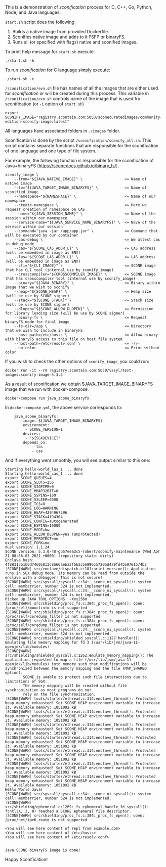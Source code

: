 This is a demonstration of _sconification_ process for C, C++, Go, Python, Node, and Java languages.

`start.sh` script does the following:
1) Builds a native image from provided Dockerfile.
2) Sconifies native image and adds to it FSFP or binaryFS.
3) Runs all (or specified with flags) native and sconified images.

To print help message for `start.sh` execute:
```
./start.sh -h
```

To run _sconification_ for C language simply execute:
```
./start.sh -c
```

`/sconification/evn.sh` file has names of all the images that are either used for _sconification_ or
will be created during this process.
This variable in `/sconification/evn.sh` controls name of the image that is used fro sconification (or `-i` option of `start.sh`)
```
export SCONIFY_IMAGE="registry.scontain.com:5050/sconecuratedimages/community-edition-sconify-image:latest"
```

All languages have associated folders in `./images` folder.

Sconification is done by the script `/sconification/sconify_all.sh`.
This script contains separate functions that are responsible for the sconification of one language and one type of file system.

For example, the following function is responsible for the sconification of Java+binaryFS (https://sconedocs.github.io/binary_fs/).
```
sconify_image \
    --from="${JAVA_NATIVE_IMAGE}" \                   <= Name of native image
    --to="${JAVA_TARGET_IMAGE_BINARYFS}" \            <= Name of sconified image
    --namespace="${NAMESPACE}" \                      <= Name of our namespace
    --create-namespace \                              <= Here we request creation of namespace on CAS
    --name="${JAVA_SESSION_NAME}" \                   <= Name of the session within our namespace
    --service-name="${JAVA_SERVICE_NAME_BINARYFS}" \  <= Nave of the service within our session
    --command="java -jar /app/app.jar" \              <= Command that will be executed by our container
    --cas-debug \                                     <= We attest cas in debug mode
    --cas="${SCONE_CAS_ADDR_L}" \                     <= CAS address (will be embedded in image as ENV)
    --las="${SCONE_LAS_ADDR_L}" \                     <= LAS address (will be embedded in image as ENV)
    --cli="${CLI_IMAGE}" \                            <= SCONE image that has CLI tool (internal use by sconify_image)
    --crosscompiler="${CROSSCOMPILER_IMAGE}" \        <= SCONE image that has crosscompiler tool (internal use by sconify_image)
    --binary="${JAVA_BINARY}" \                       <= Binary within image that we wish to sconify
    --heap="${SCONE_HEAP}" \                          <= Heap size (will be use by SCONE signer)
    --stack="${SCONE_STACK}" \                        <= Stack size (will be use by SCONE signer)
    --dlopen="${SCONE_ALLOW_DLOPEN}" \                <= Permission for library loading size (will be use by SCONE signer)
    --binary-fs \                                     <= Request binaryFS mode for final image
    --fs-dir=/app \                                   <= Directory that we wish to include in binaryFS
    --host-path=/etc/hosts \                          <= Allow binary with binaryFS access to this file on host file system
    --host-path=/etc/resolv.conf \                    <= -//-
    --no-color                                        <= Print without color
```
If you wish to check the other options of `sconify_image`, you could run:
```
docker run -it --rm registry.scontain.com:5050/vasyl/test-images:sconify-image-5.3.3
```
As a result of sconification we obtain $JAVA_TARGET_IMAGE_BINARYFS image that we run with docker-compose.
```
docker-compose run java_scone_binaryfs
```

In `docker-compose.yml`, the above service corresponds to:
```
    java_scone_binaryfs:
        image: ${JAVA_TARGET_IMAGE_BINARYFS}
        environment:
         - SCONE_VERSION=1
        devices:
         - "${SGXDEVICE}"
        depends_on:
            - las
            - cas
```

And if everything went smoothly, you will see output similar to this one:
```
Starting hello-world_las_1 ... done
Starting hello-world_cas_1 ... done
export SCONE_QUEUES=4
export SCONE_SLOTS=256
export SCONE_SIGPIPE=0
export SCONE_MMAP32BIT=0
export SCONE_SSPINS=100
export SCONE_SSLEEP=4000
export SCONE_TCS=8
export SCONE_LOG=WARNING
export SCONE_HEAP=4294967296
export SCONE_STACK=4194304
export SCONE_CONFIG=autogenerated
export SCONE_ESPINS=10000
export SCONE_MODE=hw
export SCONE_ALLOW_DLOPEN=yes (unprotected)
export SCONE_MPROTECT=no
export SCONE_FORK=no
musl version: 1.1.24
SCONE version: 5.3.0-48-gb57eea3c5-robert/sconify-maintenance (Wed Apr 21 08:56:03 2021 +0000) (repository state: dirty)
Enclave hash: 4f88313b1b6d74605813c8b66aeba2f562c56996557205d4a9fd4bb9761b74b2
[SCONE|WARN] src/enclave/dispatch.c:181:print_version(): Application runs in SGX debug mode. Its memory can be read from outside the enclave with a debugger! This is not secure!
[SCONE|WARN] src/syscall/syscall.c:34:__scone_ni_syscall(): system call: membarrier, number 324 is not implemented.
[SCONE|WARN] src/syscall/syscall.c:34:__scone_ni_syscall(): system call: membarrier, number 324 is not implemented.
Picked up JAVA_TOOL_OPTIONS: -Xmx256m
[SCONE|WARN] src/shielding/proc_fs.c:384:_proc_fs_open(): open: /proc/self/mountinfo is not supported
[SCONE|WARN] src/shielding/proc_fs.c:384:_proc_fs_open(): open: /proc/self/coredump_filter is not supported
[SCONE|WARN] src/shielding/proc_fs.c:384:_proc_fs_open(): open: /proc/self/coredump_filter is not supported
[SCONE|WARN] src/syscall/syscall.c:34:__scone_ni_syscall(): system call: membarrier, number 324 is not implemented.
[SCONE|WARN] src/shielding/shielded_syscall.c:1127:handler(): Emulating file memory mapping for fd 3 (/usr/lib/jvm/java-11-openjdk/lib/modules)
[SCONE|WARN] src/shielding/shielded_syscall.c:1262:emulate_memory_mapping(): The application requested to map a file (/usr/lib/jvm/java-11-openjdk/lib/modules) into memory such that modifications will be synchronized between the memory mapping and the file (MAP_SHARED option).
        SCONE is unable to protect such file interactions due to limitations of SGX.
        The memory mapping will be created without file synchronization as most programs do not
        rely on the file synchronization.
[SCONE|WARN] tools/starter/ethread.c:314:enclave_thread(): Protected heap memory exhausted! Set SCONE_HEAP environment variable to increase it. Available memory: 1051092 kB
[SCONE|WARN] tools/starter/ethread.c:314:enclave_thread(): Protected heap memory exhausted! Set SCONE_HEAP environment variable to increase it. Available memory: 1051092 kB
[SCONE|WARN] tools/starter/ethread.c:314:enclave_thread(): Protected heap memory exhausted! Set SCONE_HEAP environment variable to increase it. Available memory: 1051092 kB
[SCONE|WARN] tools/starter/ethread.c:314:enclave_thread(): Protected heap memory exhausted! Set SCONE_HEAP environment variable to increase it. Available memory: 1051092 kB
[SCONE|WARN] tools/starter/ethread.c:314:enclave_thread(): Protected heap memory exhausted! Set SCONE_HEAP environment variable to increase it. Available memory: 1051092 kB
[SCONE|WARN] tools/starter/ethread.c:314:enclave_thread(): Protected heap memory exhausted! Set SCONE_HEAP environment variable to increase it. Available memory: 1051092 kB
[SCONE|WARN] tools/starter/ethread.c:314:enclave_thread(): Protected heap memory exhausted! Set SCONE_HEAP environment variable to increase it. Available memory: 1051092 kB
Hello World Java!
[SCONE|WARN] src/syscall/syscall.c:34:__scone_ni_syscall(): system call: membarrier, number 324 is not implemented.
[SCONE|WARN] src/shielding/ephemeral.c:1269:_fs_ephemeral_handle_fd_syscall(): fcntl(X, 3, 0) reached a SCONE ephemeral file descriptor.
[SCONE|WARN] src/shielding/proc_fs.c:384:_proc_fs_open(): open: /proc/net/ipv6_route is not supported

<You will see here content of repl from example.com>
<You will see here content of /etc/hosts>
<You will see here content of /etc/resolv.conf>


Java SCONE binaryFS image is done!
```

Happy Sconification!
